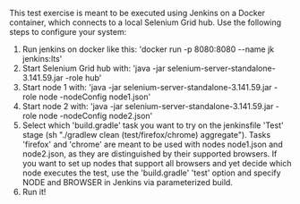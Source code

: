 This test exercise is meant to be executed using Jenkins on a Docker container, which connects to a local Selenium Grid hub.
Use the following steps to configure your system:

1. Run jenkins on docker like this: 'docker run -p 8080:8080 --name jk jenkins:lts'
2. Start Selenium Grid hub with: 'java -jar selenium-server-standalone-3.141.59.jar -role hub'
3. Start node 1 with: 'java -jar selenium-server-standalone-3.141.59.jar -role node -nodeConfig node1.json'
4. Start node 2 with: 'java -jar selenium-server-standalone-3.141.59.jar -role node -nodeConfig node2.json'
5. Select which 'build.gradle' task you want to try on the jenkinsfile 'Test' stage (sh "./gradlew clean (test/firefox/chrome) aggregate").
Tasks 'firefox' and 'chrome' are meant to be used with nodes node1.json and node2.json, as they are distinguished by their supported browsers.
If you want to set up nodes that support all browsers and yet decide which node executes the test, use the 'build.gradle' 'test' option and
specify NODE and BROWSER in Jenkins via parameterized build.
6. Run it!
